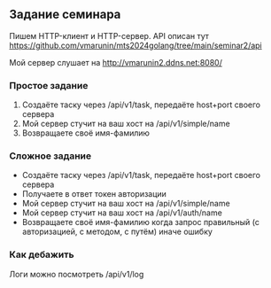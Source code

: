 ## Задание семинара

Пишем HTTP-клиент и HTTP-сервер.
API описан тут https://github.com/vmarunin/mts2024golang/tree/main/seminar2/api

Мой сервер слушает на http://vmarunin2.ddns.net:8080/

### Простое задание

1. Создаёте таску через /api/v1/task, передаёте host+port своего сервера
2. Мой сервер стучит на ваш хост на /api/v1/simple/name
3. Возвращаете своё имя-фамилию

### Сложное задание

* Создаёте таску через /api/v1/task, передаёте host+port своего сервера
* Получаете в ответ токен авторизации
* Мой сервер стучит на ваш хост на /api/v1/simple/name
* Мой сервер стучит на ваш хост на /api/v1/auth/name
* Возвращаете своё имя-фамилию когда запрос правильный (с авторизацией, с методом, с путём) иначе ошибку

### Как дебажить

Логи можно посмотреть /api/v1/log
